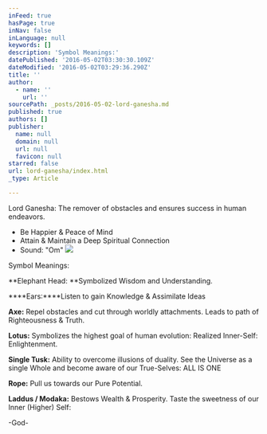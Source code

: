 ```yaml
---
inFeed: true
hasPage: true
inNav: false
inLanguage: null
keywords: []
description: 'Symbol Meanings:'
datePublished: '2016-05-02T03:30:30.109Z'
dateModified: '2016-05-02T03:29:36.290Z'
title: ''
author:
  - name: ''
    url: ''
sourcePath: _posts/2016-05-02-lord-ganesha.md
published: true
authors: []
publisher:
  name: null
  domain: null
  url: null
  favicon: null
starred: false
url: lord-ganesha/index.html
_type: Article

---
```

Lord Ganesha: The remover of obstacles and ensures success in human endeavors.

* Be Happier & Peace of Mind
* Attain & Maintain a Deep Spiritual Connection
* Sound: "Om"
![](https://the-grid-user-content.s3-us-west-2.amazonaws.com/4fd17534-ec22-40c0-a54e-32b16e2437cd.jpg)

Symbol Meanings:

**Elephant Head: **Symbolized Wisdom and Understanding. 

****Ears:****Listen to gain Knowledge & Assimilate Ideas

**Axe:** Repel obstacles and cut through worldly attachments. Leads to path of Righteousness & Truth.

**Lotus:** Symbolizes the highest goal of human evolution: Realized Inner-Self: Enlightenment. 

**Single Tusk:** Ability to overcome illusions of duality. See the Universe as a single Whole and become aware of our True-Selves: ALL IS ONE

**Rope:** Pull us towards our Pure Potential.

**Laddus / Modaka:** Bestows Wealth & Prosperity. Taste the sweetness of our Inner (Higher) Self: 

-God-